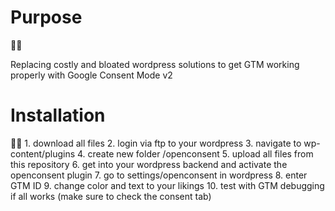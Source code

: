<h1>Purpose</h1> 👩‍💼

Replacing costly and bloated wordpress solutions to get GTM working properly with Google Consent Mode v2


<h1>Installation</h1> 👩‍🔧
1. download all files
2. login via ftp to your wordpress
3. navigate to wp-content/plugins
4. create new folder /openconsent
5. upload all files from this repository
6. get into your wordpress backend and activate the openconsent plugin
7. go to settings/openconsent in wordpress
8. enter GTM ID
9. change color and text to your likings
10. test with GTM debugging if all works (make sure to check the consent tab)
